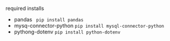 required installs
  - pandas ``` pip install pandas```
  - mysq-connector-python ```pip install mysql-connector-python```
  - pythong-dotenv ```pip install python-dotenv```

